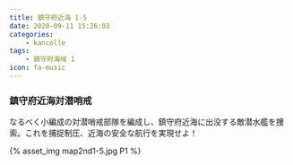 ```yaml
---
title: 鎮守府近海 1-5
date: 2020-09-11 15:26:03
categories:
    - kancolle
tags:
    - 鎮守府海域 1
icon: fa-music
---
```


### 鎮守府近海対潜哨戒
なるべく小編成の対潜哨戒部隊を編成し、鎮守府近海に出没する敵潜水艦を捜索。これを捕捉制圧、近海の安全な航行を実現せよ！

<!-- <div style="width: 100%;padding-bottom: 59%;position: relative;">
    <div
        style="position: absolute;left: 0;top: 0;width: 100%;height: 100%;background-repeat: no-repeat;background-image: url('./05_image.png');background-position: 0px 0px;background-size: 200%;">
        <div
            style="position: relative;left: 0;top: 0;width: 100%;height: 100%;background-repeat: no-repeat;background-image: url('./05_image.png');background-position: 100% 0px;background-size:200%;z-index: 2;">
        </div>
    </div>
</div> -->

{% asset_img map2nd1-5.jpg P1 %}
